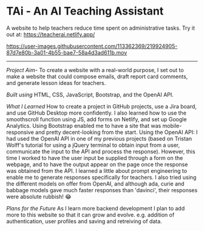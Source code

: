 # TAi - An AI Teaching Assistant
A website to help teachers reduce time spent on administrative tasks.
Try it out at: https://teacherai.netlify.app/

https://user-images.githubusercontent.com/113362369/219924905-87d7e80b-3a01-4b55-bae7-58a4d3ad611b.mov

---

_Project Aim-_
To create a website with a real-world purpose, I set out to make a website that could compose emails, draft report card comments, and generate lesson ideas for teachers.

_Built using_
HTML, CSS, JavaScript, Bootstrap, and the OpenAI API.

_What I Learned_
How to create a project in GitHub projects, use a Jira board, and use GitHub Desktop more confidently. I also learned how to use the smoothscroll function using JS, add forms on Netlify, and set up Google Analytics. Using Bootstrap enabled me to have a site that was mobile-responsive and pretty decent-looking from the start.
Using the OpenAI API:
I had used the OpenAI API in one of my previous projects (based on Tristan Wolff's tutorial for using a jQuery terminal to obtain input from a user, communicate the input to the API and process the response). However, this time I worked to have the user input be supplied through a form on the webpage, and to have the output appear on the page once the response was obtained from the API. I learned a little about prompt engineering to enable me to generate responses specifically for teachers. I also tried using the different models on offer from OpenAI, and although ada, curie and babbage models gave much faster responses than 'davinci', their responses were absolute rubbish! 😂

_Plans for the Future_
As I learn more backend development I plan to add more to this website so that it can grow and evolve. e.g. addition of authentication, user profiles and saving and retreiving of data.
